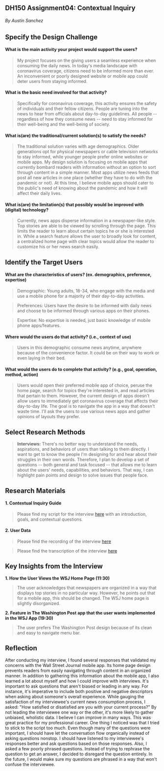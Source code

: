 ## DH150 Assignment04: Contextual Inquiry
###### By Austin Sanchez 

## Specify the Design Challenge
#### What is the main activity your project would support the users?
>My project focuses on the giving users a seamless experience when consuming the daily news. In today's media landscape with coronavirus coverage, citizens need to be informed more than ever. An inconvenient or poorly designed website or mobile app could deter users from staying informed.

#### What is the basic need involved for that activity?
>Specifically for coronavirus coverage, this activity ensures the safety of individuals and their fellow citizens. People are tuning into the news to hear from officials about day-to-day guidelines. All people -- regardless of how they consume news -- need to stay informed for their well-being and the well-being of society.

#### What is(are) the traditional/current solution(s) to satisfy the needs?
>The traditional solution varies with age demographics. Older generations opt for physical newspapers or cable television networks to stay informed, while younger people prefer online websites or mobile apps. My design solution is focusing on mobile apps that currently bombard readers with information without an option to sort through content in a simple manner. Most apps utilize news feeds that post all new articles in one place (whether they have to do with the pandemic or not). At this time, I believe mobile apps should cater to the public's need of knowing about the pandemic and how it will affect their daily lives.

#### What is(are) the limitation(s) that possibly would be improved with (digital) technology?
> Currently, news apps disperse information in a newspaper-like style. Top stories are able to be viewed by scrolling through the page. This limits the reader to learn about certain topics he or she is interested in. While a search feature allows the user to broadly look for content, a centralized home page with clear topics would allow the reader to customize his or her news search easily. 

## Identify the Target Users
#### What are the characteristics of users? (ex. demographics, preference, expertise) 
> Demographic: Young adults, 18-34, who engage with the media and use a mobile phone for a majority of their day-to-day activities. 

> Preferences: Users have the desire to be informed with daily news and choose to be informed through various apps on their phones.

> Expertise: No expertise is needed, just basic knowledge of mobile phone apps/features.

#### Where would the users do that activity? (i.e., context of use)
> Users in this demographic consume news anytime, anywhere because of the convenience factor. It could be on their way to work or even laying in their bed.

#### What would the users do to complete that activity? (e.g., goal, operation, method, action)
> Users would open their preferred mobile app of choice, peruse the home page, search for topics they're interested in, and read articles that pertain to them. However, the current design of apps doesn't allow users to immediately get coronavirus coverage that affects their day-to-day life. The goal is to navigate the app in a way that doesn't waste time. I'll ask the users to use various news apps and gather opinions of layouts they prefer. 

## Select Research Methods
>**Interviews:** There's no better way to understand the needs, aspirations, and behaviors of users than talking to them directly. I want to get to know the people I'm designing for and hear about their struggles in their own words. Therefore, I plan to develop a set of questions -- both general and task focused -- that allows me to learn about the users' needs, capabilities, and behaviors. That way, I can highlight pain points and design to solve issues that people face. 

## Research Materials

#### 1. Contextual Inquiry Guide
>Please find my script for the interview [here](https://docs.google.com/document/d/1wQMm47rjuEZeOHGQTD7URzJYHHj7EYIzlP_fq4wYWUQ/edit?usp=sharing) with an introduction, goals, and contextual questions.

#### 2. User Data
>Please find the recording of the interview [here](https://drive.google.com/file/d/1Nl2ckjVEAYEX07fLWHpxTiLxKJLlGC_F/view?usp=sharing)

>Please find the transcription of the interview [here](https://docs.google.com/document/d/1FW0PHLvAcdpfHYb04ZC3WkeLExmC87vTrzogW7UZEuQ/edit?usp=sharing)

## Key Insights from the Interview
  **1. How the User Views the WSJ Home Page (11:30)**
>The user acknowledges that newspapers are organized in a way that displays top stories in no particular way. However, he points out that for a mobile app, this should be changed. The WSJ home page is slightly disorganized. 

  **2. Feature in The Washington Post app that the user wants implemented in the WSJ App (19:30)**
>The user prefers The Washington Post design because of its clean and easy to navigate menu bar.


## Reflection
After conducting my interview, I found several responses that validated my concerns with the Wall Street Journal mobile app. Its home page design prevents readers from easily navigating through content in an organized manner. In addition to gathering this information about the mobile app, I also learned a lot about myself and how I could improve with interviews. It's important to ask questions that aren't biased or leading in any way. For instance, it's imperative to include both positive and negative descriptors when asking about someone's overall experience. While gauging the satisfaction of my interviewee's current news consumption process, I asked: "How satisfied or disatisfied are you with your current process?" By not leading the interviewee one way or the other, it's more likely to gather unbiased, wholistic data. I believe I can improve in many ways. This was great practice for my professional career. One thing I noticed was that I tried to stick to the script too much. Even though many of the questions were important, I should have let the conversation flow organically instead of asking questions nonstop. I should have listened to my interviewee's responses better and ask questions based on those responses. Also, I asked a few poorly phrased questions. Instead of trying to rephrase the question to get an answer, I decided to disregard the question entirely. In the future, I would make sure my questions are phrased in a way that won't confuse the interviewee.
